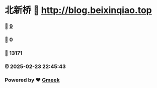# 北新桥 :link: http://blog.beixinqiao.top 
### :page_facing_up: [9](http://blog.beixinqiao.top/tag.html) 
### :speech_balloon: 0 
### :hibiscus: 13171 
### :alarm_clock: 2025-02-23 22:45:43 
### Powered by :heart: [Gmeek](https://github.com/Meekdai/Gmeek)

